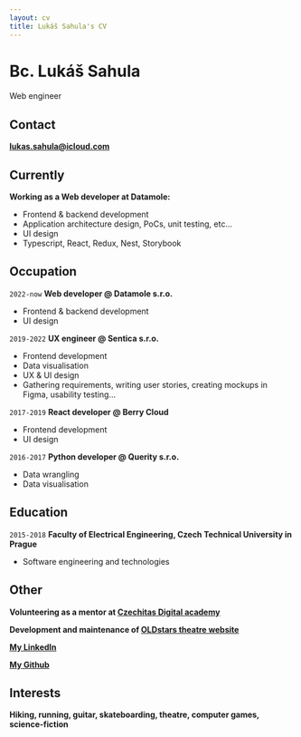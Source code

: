 ```yaml
---
layout: cv
title: Lukáš Sahula's CV
---
```

# Bc. Lukáš Sahula
Web engineer

## Contact

__<span style="color:#6495ed">[lukas.sahula@icloud.com](mailto:lukas.sahula@icloud.com)</span>__

## Currently

__Working as a Web developer at Datamole:__

- Frontend & backend development
- Application architecture design, PoCs, unit testing, etc...
- UI design
- Typescript, React, Redux, Nest, Storybook

## Occupation

`2022-now`
__Web developer @ Datamole s.r.o.__

- Frontend & backend development
- UI design

`2019-2022`
__UX engineer @ Sentica s.r.o.__

- Frontend development
- Data visualisation
- UX & UI design
- Gathering requirements, writing user stories, creating mockups in Figma, usability testing...

`2017-2019`
__React developer @ Berry Cloud__

- Frontend development
- UI design

`2016-2017`
__Python developer @ Querity s.r.o.__

- Data wrangling
- Data visualisation

## Education

`2015-2018`
__Faculty of Electrical Engineering, Czech Technical University in Prague__

- Software engineering and technologies

## Other

__Volunteering as a mentor at <span style="color:#6495ed">[Czechitas Digital academy](https://www.czechitas.cz/en/courses)</span>__

__Development and maintenance of <span style="color:#6495ed">[OLDstars theatre website](https://www.oldstars.cz/)</span>__

__<span style="color:#6495ed">[My LinkedIn](https://www.linkedin.com/in/luk%C3%A1%C5%A1-sahula-3932971b7/)</span>__

__<span style="color:#6495ed">[My Github](https://github.com/lukesahula)</span>__

## Interests

__Hiking, running, guitar, skateboarding, theatre, computer games, science-fiction__
